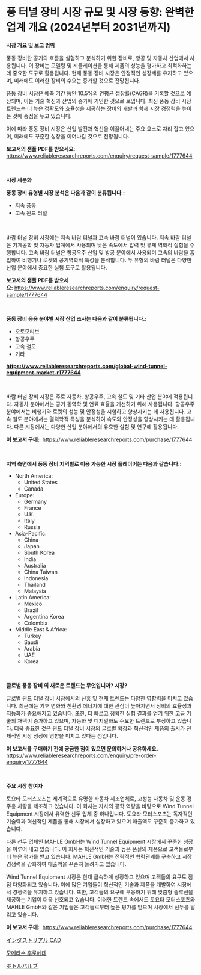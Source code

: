 <p><h1>풍 터널 장비 시장 규모 및 시장 동향: 완벽한 업계 개요 (2024년부터 2031년까지)</h1></p><p><strong>시장 개요 및 보고 범위</strong></p>
<p><p>풍동 장비란 공기의 흐름을 실험하고 분석하기 위한 장비로, 항공 및 자동차 산업에서 사용됩니다. 이 장비는 모델링 및 시뮬레이션을 통해 제품의 성능을 평가하고 최적화하는 데 중요한 도구로 활용됩니다. 현재 풍동 장비 시장은 안정적인 성장세를 유지하고 있으며, 미래에도 이러한 장비의 수요는 증가할 것으로 전망됩니다. </p><p>풍동 장비 시장은 예측 기간 동안 10.5%의 연평균 성장률(CAGR)을 기록할 것으로 예상되며, 이는 기술 혁신과 산업의 증가에 기인한 것으로 보입니다. 최신 풍동 장비 시장 트렌드는 더 높은 정확도와 효율성을 제공하는 장비의 개발과 함께 시장 경쟁력을 높이는 것에 중점을 두고 있습니다.</p><p>이에 따라 풍동 장비 시장은 산업 발전과 혁신을 이끌어내는 주요 요소로 자리 잡고 있으며, 미래에도 꾸준한 성장을 이어나갈 것으로 전망됩니다.</p></p>
<p><strong>보고서의 샘플 PDF를 받으세요:</strong> <a href="https://www.reliableresearchreports.com/enquiry/request-sample/1777644">https://www.reliableresearchreports.com/enquiry/request-sample/1777644</a></p>
<p>&nbsp;</p>
<p><strong>시장 세분화</strong></p>
<p><strong>풍동 장비 유형별 시장 분석은 다음과 같이 분류됩니다.:</strong></p>
<p><ul><li>저속 풍동</li><li>고속 윈드 터널</li></ul></p>
<p>&nbsp;</p>
<p><p>바람 터널 장비 시장에는 저속 바람 터널과 고속 바람 터널이 있습니다. 저속 바람 터널은 기계공학 및 자동차 업계에서 사용되며 낮은 속도에서 압력 및 유체 역학적 실험을 수행합니다. 고속 바람 터널은 항공우주 산업 및 방공 분야에서 사용되며 고속의 바람을 흡입하여 비행기나 로켓의 공기역학적 특성을 분석합니다. 두 유형의 바람 터널은 다양한 산업 분야에서 중요한 실험 도구로 활용됩니다.</p></p>
<p><strong>보고서의 샘플 PDF를 받으세요:</strong>&nbsp;<a href="https://www.reliableresearchreports.com/enquiry/request-sample/1777644">https://www.reliableresearchreports.com/enquiry/request-sample/1777644</a></p>
<p>&nbsp;</p>
<p><strong> 풍동 장비 응용 분야별 시장 산업 조사는 다음과 같이 분류됩니다.:</strong></p>
<p><ul><li>오토모티브</li><li>항공우주</li><li>고속 철도</li><li>기타</li></ul></p>
<p><strong><a href="https://www.reliableresearchreports.com/global-wind-tunnel-equipment-market-r1777644">https://www.reliableresearchreports.com/global-wind-tunnel-equipment-market-r1777644</a></strong></p>
<p>&nbsp;</p>
<p><p>바람 터널 장비 시장은 주로 자동차, 항공우주, 고속 철도 및 기타 산업 분야에 적용됩니다. 자동차 분야에서는 공기 동역학 및 연료 효율을 개선하기 위해 사용됩니다. 항공우주 분야에서는 비행기와 로켓의 성능 및 안정성을 시험하고 향상시키는 데 사용됩니다. 고속 철도 분야에서는 열력학적 특성을 분석하여 속도와 안정성을 향상시키는 데 활용됩니다. 다른 시장에서는 다양한 산업 분야에서의 유효한 실험 및 연구에 활용됩니다.</p></p>
<p><strong>이 보고서 구매:</strong>&nbsp; <a href="https://www.reliableresearchreports.com/purchase/1777644">https://www.reliableresearchreports.com/purchase/1777644</a></p>
<p>&nbsp;</p>
<p><strong>지역 측면에서 풍동 장비 지역별로 이용 가능한 시장 플레이어는 다음과 같습니다.:</strong></p>
<p><ul>
    <li>
        North America:
        <ul>
            <li>United States</li>
            <li>Canada</li>
        </ul>
    </li>
    <li>
        Europe:
        <ul>
            <li>Germany</li>
            <li>France</li>
            <li>U.K.</li>
            <li>Italy</li>
            <li>Russia</li>
        </ul>
    </li>
    <li>
        Asia-Pacific:
        <ul>
            <li>China</li>
            <li>Japan</li>
            <li>South Korea</li>
            <li>India</li>
            <li>Australia</li>
            <li>China Taiwan</li>
            <li>Indonesia</li>
            <li>Thailand</li>
            <li>Malaysia</li>
        </ul>
    </li>
    <li>
        Latin America:
        <ul>
            <li>Mexico</li>
            <li>Brazil</li>
            <li>Argentina Korea</li>
            <li>Colombia</li>
        </ul>
    </li>
    <li>
        Middle East & Africa:
        <ul>
            <li>Turkey</li>
            <li>Saudi</li>
            <li>Arabia</li>
            <li>UAE</li>
            <li>Korea</li>
        </ul>
    </li>
    </ul></p>
<p>&nbsp;</p>
<p><strong>글로벌 풍동 장비 의 새로운 트렌드는 무엇입니까? 시장?</strong></p>
<p><p>글로벌 윈드 터널 장비 시장에서의 신흥 및 현재 트렌드는 다양한 영향력을 미치고 있습니다. 최근에는 기후 변화와 친환경 에너지에 대한 관심이 높아지면서 장비의 효율성과 지능화가 중요해지고 있습니다. 또한, 더 빠르고 정확한 실험 결과를 얻기 위한 고급 기술의 채택이 증가하고 있으며, 자동화 및 디지털화도 주요한 트렌드로 부상하고 있습니다. 더욱 중요한 것은 윈드 터널 장비 시장의 글로벌 확장과 혁신적인 제품의 출시가 전체적인 시장 성장에 영향을 미치고 있다는 점입니다.</p></p>
<p><strong>이 보고서를 구매하기 전에 궁금한 점이 있으면 문의하거나 공유하세요.</strong>- <a href="https://www.reliableresearchreports.com/enquiry/pre-order-enquiry/1777644">https://www.reliableresearchreports.com/enquiry/pre-order-enquiry/1777644</a></p>
<p>&nbsp;</p>
<p><strong>주요 시장 참여자</strong></p>
<p><p>토요타 모터스포츠는 세계적으로 유명한 자동차 제조업체로, 고성능 자동차 및 운동 경주용 차량을 제조하고 있습니다. 이 회사는 자사의 공학 역량을 바탕으로 Wind Tunnel Equipment 시장에서 유력한 선두 업체 중 하나입니다. 토요타 모터스포츠는 독자적인 기술력과 혁신적인 제품을 통해 시장에서 성장하고 있으며 매출액도 꾸준히 증가하고 있습니다.</p><p>다른 선두 업체인 MAHLE GmbH는 Wind Tunnel Equipment 시장에서 꾸준한 성장을 이루어 내고 있습니다. 이 회사는 혁신적인 기술과 높은 품질의 제품으로 고객들로부터 높은 평가를 받고 있습니다. MAHLE GmbH는 전략적인 협력관계를 구축하고 시장 경쟁력을 강화하여 매출액을 꾸준히 늘려가고 있습니다.</p><p>Wind Tunnel Equipment 시장은 현재 급속하게 성장하고 있으며 고객들의 요구도 점점 다양화되고 있습니다. 이에 많은 기업들이 혁신적인 기술과 제품을 개발하여 시장에서 경쟁력을 유지하고 있습니다. 또한, 고객들의 요구에 부응하기 위해 맞춤형 솔루션을 제공하는 기업이 더욱 선호되고 있습니다. 이러한 트렌드 속에서도 토요타 모터스포츠와 MAHLE GmbH와 같은 기업들은 고객들로부터 높은 평가를 받으며 시장에서 선두를 달리고 있습니다.</p></p>
<p><strong>이 보고서 구매:</strong>&nbsp;&nbsp;<a href="https://www.reliableresearchreports.com/purchase/1777644">https://www.reliableresearchreports.com/purchase/1777644</a></p>
<p><p><a href="https://medium.com/@jerrycurtis23/%E7%94%A3%E6%A5%ADcad%E5%B8%82%E5%A0%B4%E8%A6%8F%E6%A8%A1%E3%81%AF-%E3%82%B0%E3%83%AD%E3%83%BC%E3%83%90%E3%83%AB%E7%94%A3%E6%A5%AD%E3%81%AB%E3%81%8A%E3%81%91%E3%82%8B%E6%9C%80%E9%81%A9%E3%81%AA%E3%83%9E%E3%83%BC%E3%82%B1%E3%83%86%E3%82%A3%E3%83%B3%E3%82%B0%E3%83%81%E3%83%A3%E3%83%8D%E3%83%AB%E3%82%92%E7%A4%BA%E3%81%97%E3%81%A6%E3%81%84%E3%81%BE%E3%81%99-4c04a9fe33dd">インダストリアル CAD</a></p><p><a href="https://github.com/oajzkywllm460/Market-Research-Report-List-1/blob/main/240386126201.md">모메타손 후로에테</a></p><p><a href="https://medium.com/@elishelacruz56456/%E3%83%9C%E3%83%88%E3%83%AB%E3%83%90%E3%83%AB%E3%83%96%E3%81%AE%E5%B8%82%E5%A0%B4%E5%8B%95%E5%90%91%E3%81%A8%E5%B8%82%E5%A0%B4%E5%88%86%E6%9E%90%E3%81%AF-2024%E5%B9%B4%E3%81%8B%E3%82%892031%E5%B9%B4%E3%81%BE%E3%81%A7%E3%81%AE%E6%9C%9F%E9%96%93%E3%81%AB%E4%BA%88%E6%B8%AC%E3%81%95%E3%82%8C%E3%81%A6%E3%81%84%E3%81%BE%E3%81%99-16a98825df1f">ボトルバルブ</a></p></p>